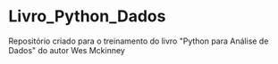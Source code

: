 # Livro_Python_Dados
Repositório criado para o treinamento do livro "Python para Análise de Dados" do autor Wes Mckinney
